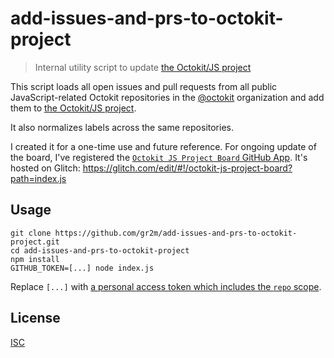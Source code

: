 # add-issues-and-prs-to-octokit-project

> Internal utility script to update [the Octokit/JS project](https://github.com/orgs/octokit/projects/1)

This script loads all open issues and pull requests from all public JavaScript-related Octokit repositories in the [@octokit](https://github.com/octokit/) organization and add them to [the Octokit/JS project](https://github.com/orgs/octokit/projects/1).

It also normalizes labels across the same repositories.

I created it for a one-time use and future reference. For ongoing update of the board, I've registered the [`Octokit JS Project Board` GitHub App](https://github.com/apps/octokit-js-project-board/). It's hosted on Glitch: https://glitch.com/edit/#!/octokit-js-project-board?path=index.js

## Usage

```
git clone https://github.com/gr2m/add-issues-and-prs-to-octokit-project.git
cd add-issues-and-prs-to-octokit-project
npm install
GITHUB_TOKEN=[...] node index.js
```

Replace `[...]` with [a personal access token which includes the `repo` scope](https://github.com/settings/tokens/new?scopes=repo).

## License

[ISC](LICENSE)
